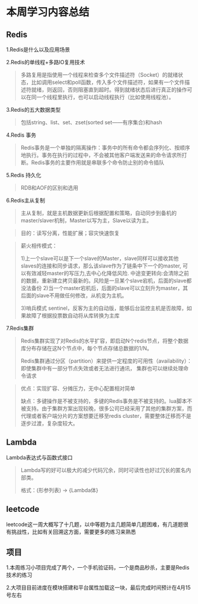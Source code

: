 # 本周学习内容总结
## Redis
1.Redis是什么以及应用场景

2.Redis的单线程+多路IO复用技术
> 多路复用是指使用一个线程来检查多个文件描述符（Socket）的就绪状态，比如调用select和poll函数，传入多个文件描述符，如果有一个文件描述符就绪，则返回，否则阻塞直到超时。得到就绪状态后进行真正的操作可以在同一个线程里执行，也可以启动线程执行（比如使用线程池）。

3.Redis的五大数据类型
> 包括string、list、set、zset(sorted set——有序集合)和hash

4.Redis 事务
> Redis事务是一个单独的隔离操作：事务中的所有命令都会序列化、按顺序地执行。事务在执行的过程中，不会被其他客户端发送来的命令请求所打断。Redis事务的主要作用就是串联多个命令防止别的命令插队

5.Redis 持久化
> RDB和AOF的区别和选用

6.Redis主从复制
> 主从复制，就是主机数据更新后根据配置和策略，自动同步到备机的master/slaver机制，Master以写为主，Slave以读为主。

> 目的：读写分离，性能扩展；容灾快速恢复

> 薪火相传模式：
> 
> 1)上一个slave可以是下一个slave的Master，slave同样可以接收其他slaves的连接和同步请求，那么该slave作为了链条中下一个的master, 可以有效减轻master的写压力,去中心化降低风险.
	中途变更转向:会清除之前的数据，重新建立拷贝最新的。风险是一旦某个slave宕机，后面的slave都没法备份
> 2)当一个master宕机后，后面的slave可以立刻升为master，其后面的slave不用做任何修改，从机变为主机。
> 
> 3)哨兵模式 sentinel，反客为主的自动版，能够后台监控主机是否故障，如果故障了根据投票数自动将从库转换为主库

7.Redis集群
> Redis集群实现了对Redis的水平扩容，即启动N个redis节点，将整个数据库分布存储在这N个节点中，每个节点存储总数据的1/N。
> 
> Redis集群通过分区（partition）来提供一定程度的可用性（availability）： 即使集群中有一部分节点失效或者无法进行通讯， 集群也可以继续处理命令请求

> 优点：实现扩容、分摊压力，无中心配置相对简单
> 
> 缺点：多键操作是不被支持的，多键的Redis事务是不被支持的。lua脚本不被支持。由于集群方案出现较晚，很多公司已经采用了其他的集群方案，而代理或者客户端分片的方案想要迁移至redis cluster，需要整体迁移而不是逐步过渡，复杂度较大。
## Lambda
Lambda表达式与函数式接口
> Lambda写的好可以极大的减少代码冗余，同时可读性也好过冗长的匿名内部类。
> 
> 格式：(形参列表) -> {Lambda体}
## leetcode
leetcode这一周大概写了十几题，以中等题为主几题简单几题困难，有几道题很有挑战性，比如有关回溯这方面，需要更多的练习来熟悉
## 项目
1.本周练习小项目完成了两个，一个手机验证码，一个是商品秒杀，主要是Redis技术的练习

2.大项目目前进度在模块搭建和平台属性加载这一块，最后完成时间预计在4月15号左右
